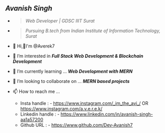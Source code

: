 ## ***Avanish Singh***
- >*Web Developer | GDSC IIIT Surat*
- >*Pursuing B.tech from Indian Institute of Information Technology, Surat*


- 👋 Hi,🙋‍I'm @Averek7 
- 👀 I’m interested in ***Full Stack Web Development & Blockchain Development***
- 🌱 I’m currently learning ... ***Web Development with MERN***
- 💞️ I’m looking to collaborate on ... ***MERN based projects***
- 📫 How to reach me ...  
  - Insta handle : - https://www.instagram.com/_im_the_avi_/   OR   https://www.instagram.com/a.v.e.r.e.k/
  - Linkedin handle : - https://www.linkedin.com/in/avanish-singh-aa1a57200
  - Github URL : - https://www.github.com/Dev-Avanish7
